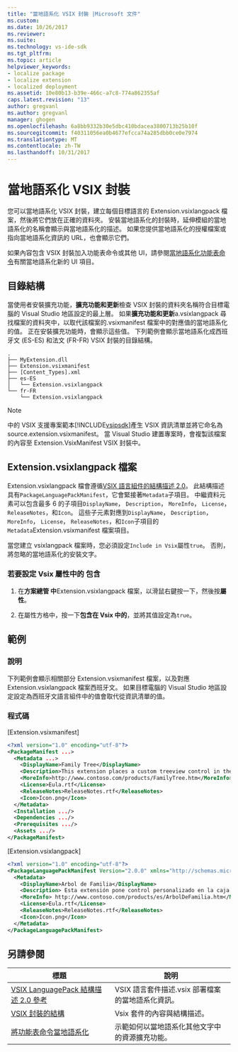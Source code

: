 ```yaml
---
title: "當地語系化 VSIX 封裝 |Microsoft 文件"
ms.custom: 
ms.date: 10/26/2017
ms.reviewer: 
ms.suite: 
ms.technology: vs-ide-sdk
ms.tgt_pltfrm: 
ms.topic: article
helpviewer_keywords:
- localize package
- localize extension
- localized deployment
ms.assetid: 10e80b13-b39e-466c-a7c8-774a862355af
caps.latest.revision: "13"
author: gregvanl
ms.author: gregvanl
manager: ghogen
ms.openlocfilehash: 6a8bb9332b30e5dbc410bdacea3800713b25b10f
ms.sourcegitcommit: f40311056ea0b4677efcca74a285dbb0ce0e7974
ms.translationtype: MT
ms.contentlocale: zh-TW
ms.lasthandoff: 10/31/2017
---
```

# <a name="localizing-vsix-packages"></a>當地語系化 VSIX 封裝

您可以當地語系化 VSIX 封裝，建立每個目標語言的 Extension.vsixlangpack 檔案，然後將它們放在正確的資料夾。 安裝當地語系化的封裝時，延伸模組的當地語系化的名稱會顯示與當地語系化的描述。 如果您提供當地語系化的授權檔案或指向當地語系化資訊的 URL，也會顯示它們。

如果內容包含 VSIX 封裝加入功能表命令或其他 UI，請參閱[當地語系化功能表命令](../extensibility/localizing-menu-commands.md)有關當地語系化新的 UI 項目。

## <a name="directory-structure"></a>目錄結構

 當使用者安裝擴充功能，**擴充功能和更新**檢查 VSIX 封裝的資料夾名稱符合目標電腦的 Visual Studio 地區設定的最上層。 如果**擴充功能和更新**a.vsixlangpack 尋找檔案的資料夾中，以取代該檔案的.vsixmanifest 檔案中的對應值的當地語系化的值。 正在安裝擴充功能時，會顯示這些值。 下列範例會顯示當地語系化成西班牙文 (ES-ES) 和法文 (FR-FR) VSIX 封裝的目錄結構。  

```text
.
├── MyExtension.dll
├── Extension.vsixmanifest
├── [Content_Types].xml
├── es-ES
│   └── Extension.vsixlangpack
└── fr-FR
    └── Extension.vsixlangpack
```

> [!NOTE]
> 中的 VSIX 支援專案範本[!INCLUDE[vsipsdk](../extensibility/includes/vsipsdk_md.md)]產生 VSIX 資訊清單並將它命名為 source.extension.vsixmanifest。 當 Visual Studio 建置專案時，會複製該檔案的內容至 Extension.VsixManifest VSIX 封裝中。

## <a name="the-extensionvsixlangpack-file"></a>Extension.vsixlangpack 檔案

Extension.vsixlangpack 檔會遵循[VSIX 語言組件的結構描述 2.0](../extensibility/vsix-language-pack-schema-2-0-reference.md)。 此結構描述具有`PackageLanguagePackManifest`，它會緊接著`Metadata`子項目。 中繼資料元素可以包含最多 6 的子項目`DisplayName`， `Description`， `MoreInfo`， `License`， `ReleaseNotes`，和`Icon`。 這些子元素對應到`DisplayName`， `Description`， `MoreInfo`， `License`， `ReleaseNotes`，和`Icon`子項目的`Metadata`Extension.vsixmanifest 檔案項目。

當您建立 vsixlangpack 檔案時，您必須設定`Include in Vsix`屬性`true`。 否則，將忽略的當地語系化的安裝文字。

### <a name="to-set-the-include-in-vsix-property"></a>若要設定 Vsix 屬性中的 包含

1. 在**方案總管 中**Extension.vsixlangpack 檔案，以滑鼠右鍵按一下，然後按**屬性**。

2.  在屬性方格中，按一下**包含在 Vsix 中的**，並將其值設定為`true`。

## <a name="example"></a>範例

### <a name="description"></a>說明

下列範例會顯示相關部分 Extension.vsixmanifest 檔案，以及對應 Extension.vsixlangpack 檔案西班牙文。 如果目標電腦的 Visual Studio 地區設定設定為西班牙文語言組件中的值會取代從資訊清單的值。

### <a name="code"></a>程式碼

 [Extension.vsixmanifest]

```xml
<?xml version="1.0" encoding="utf-8"?>
<PackageManifest ...>
  <Metadata ...>
    <DisplayName>Family Tree</DisplayName>
    <Description>This extension places a custom treeview control in the toolbox that is optimized for handling family tree information.</Description>
    <MoreInfo>http://www.contoso.com/products/FamilyTree.htm</MoreInfo>
    <License>Eula.rtf</License>
    <ReleaseNotes>ReleaseNotes.rtf</ReleaseNotes>
    <Icon>Icon.png</Icon>
  </Metadata>
  <Installation .../>
  <Dependencies .../>
  <Prerequisites .../>
  <Assets .../>
</PackageManifest>
```

 [Extension.vsixlangpack]

```xml
<?xml version="1.0" encoding="utf-8"?>
<PackageLanguagePackManifest Version="2.0.0" xmlns="http://schemas.microsoft.com/developer/vsx-schema/2011">
  <Metadata>
    <DisplayName>Arbol de Familia</DisplayName>
    <Description> Esta extensión pone control personalizado en la caja de herramientas por manejar información de familia.</Description>
    <MoreInfo> http://www.contoso.com/products/es/ArbolDeFamilia.htm</MoreInfo>
    <License>Eula.rtf</License>
    <ReleaseNotes>ReleaseNotes.rtf</ReleaseNotes>
    <Icon>Icon.png</Icon>
  </Metadata>
</PackageLanguagePackManifest>
```

## <a name="see-also"></a>另請參閱

|標題|說明|
|-----------|-----------------|
|[VSIX LanguagePack 結構描述 2.0 參考](../extensibility/vsixlanguagepack-element-vsix-language-pack-schema.md)|VSIX 語言套件描述.vsix 部署檔案的當地語系化資訊。|
|[VSIX 封裝的結構](../extensibility/anatomy-of-a-vsix-package.md)|Vsix 套件的內容與結構描述。|
|[將功能表命令當地語系化](../extensibility/localizing-menu-commands.md)|示範如何以當地語系化其他文字中的資源擴充功能。|